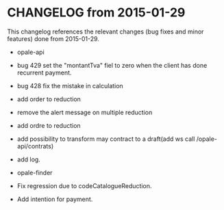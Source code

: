 CHANGELOG from 2015-01-29
===================

This changelog references the relevant changes (bug fixes and minor features) done
from 2015-01-29.

 * opale-api
  * bug 429 set the "montantTva" fiel to zero when the client has done recurrent payment.
  * bug 428 fix the mistake in calculation
  * add order to reduction
  * remove the alert message on multiple reduction
  * add ordre to reduction
  * add possibility to transform may contract to a draft(add ws call /opale-api/contrats)
  * add log.
  
  
 * opale-finder
  * Fix regression due to codeCatalogueReduction.
  * Add intention for payment.
  


  
